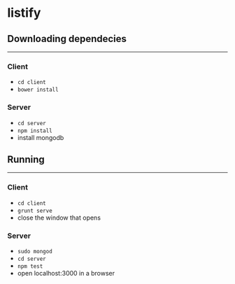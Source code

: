 # listify

## Downloading dependecies
----------------------
### Client
- `cd client`
- `bower install`

### Server
- `cd server`
- `npm install`
- install mongodb

## Running
---------
### Client
- `cd client`
- `grunt serve`
- close the window that opens

### Server
- `sudo mongod`
- `cd server`
- `npm test`
- open localhost:3000 in a browser
